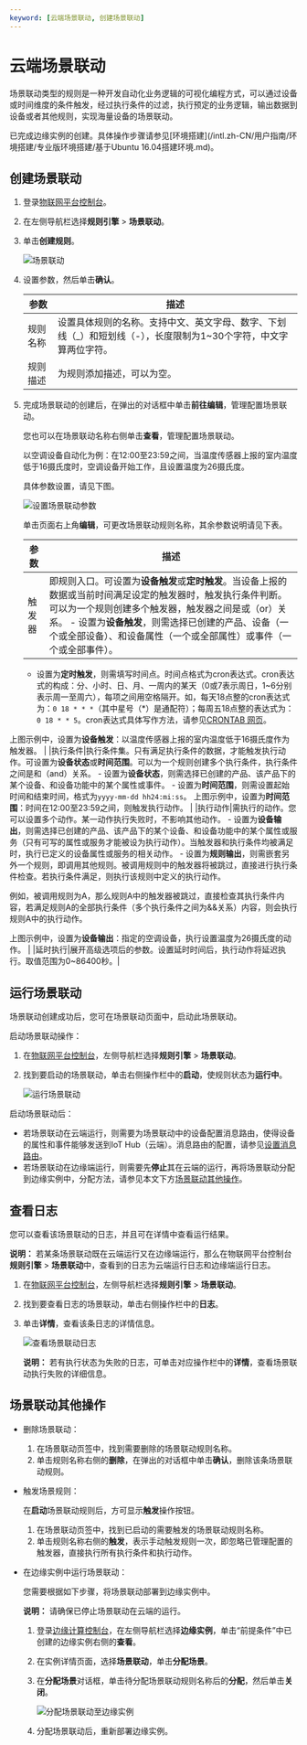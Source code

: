```yaml
---
keyword: [云端场景联动, 创建场景联动]
---
```


# 云端场景联动

场景联动类型的规则是一种开发自动化业务逻辑的可视化编程方式，可以通过设备或时间维度的条件触发，经过执行条件的过滤，执行预定的业务逻辑，输出数据到设备或者其他规则，实现海量设备的场景联动。

已完成边缘实例的创建。具体操作步骤请参见[环境搭建](/intl.zh-CN/用户指南/环境搭建/专业版环境搭建/基于Ubuntu 16.04搭建环境.md)。

## 创建场景联动

1.  登录[物联网平台控制台](http://iot.console.aliyun.com)。

2.  在左侧导航栏选择**规则引擎** \> **场景联动**。

3.  单击**创建规则**。

    ![场景联动](https://static-aliyun-doc.oss-accelerate.aliyuncs.com/assets/img/zh-CN/6186549951/p6572.png)

4.  设置参数，然后单击**确认**。

    |参数|描述|
    |--|--|
    |规则名称|设置具体规则的名称。支持中文、英文字母、数字、下划线（\_）和短划线（-），长度限制为1~30个字符，中文字算两位字符。|
    |规则描述|为规则添加描述，可以为空。|

5.  完成场景联动的创建后，在弹出的对话框中单击**前往编辑**，管理配置场景联动。

    您也可以在场景联动名称右侧单击**查看**，管理配置场景联动。

    以空调设备自动化为例：在12:00至23:59之间，当温度传感器上报的室内温度低于16摄氏度时，空调设备开始工作，且设置温度为26摄氏度。

    具体参数设置，请见下图。

    ![设置场景联动参数](https://static-aliyun-doc.oss-accelerate.aliyuncs.com/assets/img/zh-CN/8882585061/p6573.png)

    单击页面右上角**编辑**，可更改场景联动规则名称，其余参数说明请见下表。

    |参数|描述|
    |--|--|
    |触发器|即规则入口。可设置为**设备触发**或**定时触发**。当设备上报的数据或当前时间满足设定的触发器时，触发执行条件判断。可以为一个规则创建多个触发器，触发器之间是或（or）关系。     -   设置为**设备触发**，则需选择已创建的产品、设备（一个或全部设备）、和设备属性（一个或全部属性）或事件（一个或全部事件）。
    -   设置为**定时触发**，则需填写时间点。时间点格式为cron表达式。cron表达式的构成：分、小时、日、月、一周内的某天（0或7表示周日，1~6分别表示周一至周六），每项之间用空格隔开。如，每天18点整的cron表达式为：`0 18 * * *`（其中星号（\*）是通配符）；每周五18点整的表达式为：`0 18 * * 5`。cron表达式具体写作方法，请参见[CRONTAB 网页](http://crontab.org/)。

上图示例中，设置为**设备触发**：以温度传感器上报的室内温度低于16摄氏度作为触发器。 |
    |执行条件|执行条件集。只有满足执行条件的数据，才能触发执行动作。可设置为**设备状态**或**时间范围**。可以为一个规则创建多个执行条件，执行条件之间是和（and）关系。     -   设置为**设备状态**，则需选择已创建的产品、该产品下的某个设备、和设备功能中的某个属性或事件。
    -   设置为**时间范围**，则需设置起始时间和结束时间，格式为`yyyy-mm-dd hh24:mi:ss`。
上图示例中，设置为**时间范围**：时间在12:00至23:59之间，则触发执行动作。 |
    |执行动作|需执行的动作。您可以设置多个动作。某一动作执行失败时，不影响其他动作。     -   设置为**设备输出**，则需选择已创建的产品、该产品下的某个设备、和设备功能中的某个属性或服务（只有可写的属性或服务才能被设为执行动作）。当触发器和执行条件均被满足时，执行已定义的设备属性或服务的相关动作。
    -   设置为**规则输出**，则需嵌套另外一个规则，即调用其他规则。被调用规则中的触发器将被跳过，直接进行执行条件检查。若执行条件满足，则执行该规则中定义的执行动作。

例如，被调用规则为A，那么规则A中的触发器被跳过，直接检查其执行条件内容，若满足规则A的全部执行条件（多个执行条件之间为&&关系）内容，则会执行规则A中的执行动作。

上图示例中，设置为**设备输出**：指定的空调设备，执行设置温度为26摄氏度的动作。 |
    |延时执行|展开高级选项后的参数。设置延时时间后，执行动作将延迟执行。取值范围为0~86400秒。|


## 运行场景联动

场景联动创建成功后，您可在场景联动页面中，启动此场景联动。

启动场景联动操作：

1.  在[物联网平台控制台](http://iot.console.aliyun.com)，左侧导航栏选择**规则引擎** \> **场景联动**。

2.  找到要启动的场景联动，单击右侧操作栏中的**启动**，使规则状态为**运行中**。

    ![运行场景联动](https://static-aliyun-doc.oss-accelerate.aliyuncs.com/assets/img/zh-CN/7186549951/p6574.png)


启动场景联动后：

-   若场景联动在云端运行，则需要为场景联动中的设备配置消息路由，使得设备的属性和事件能够发送到IoT Hub（云端）。消息路由的配置，请参见[设置消息路由](/intl.zh-CN/用户指南/消息路由/设置消息路由.md)。
-   若场景联动在边缘端运行，则需要先**停止**其在云端的运行，再将场景联动分配到边缘实例中，分配方法，请参见本文下方[场景联动其他操作](#section_lv6_7wr_zox)。

## 查看日志

您可以查看该场景联动的日志，并且可在详情中查看运行结果。

**说明：** 若某条场景联动既在云端运行又在边缘端运行，那么在物联网平台控制台**规则引擎** \> **场景联动**中，查看到的日志为云端运行日志和边缘端运行日志。

1.  在[物联网平台控制台](http://iot.console.aliyun.com)，左侧导航栏选择**规则引擎** \> **场景联动**。

2.  找到要查看日志的场景联动，单击右侧操作栏中的**日志**。

3.  单击**详情**，查看该条日志的详情信息。

    ![查看场景联动日志](https://static-aliyun-doc.oss-accelerate.aliyuncs.com/assets/img/zh-CN/7186549951/p6575.png)

    **说明：** 若有执行状态为失败的日志，可单击对应操作栏中的**详情**，查看场景联动执行失败的详细信息。


## 场景联动其他操作

-   删除场景联动：
    1.  在场景联动页签中，找到需要删除的场景联动规则名称。
    2.  单击规则名称右侧的**删除**，在弹出的对话框中单击**确认**，删除该条场景联动规则。
-   触发场景规则：

    在**启动**场景联动规则后，方可显示**触发**操作按钮。

    1.  在场景联动页签中，找到已启动的需要触发的场景联动规则名称。
    2.  单击规则名称右侧的**触发**，表示手动触发规则一次，即忽略已管理配置的触发器，直接执行所有执行条件和执行动作。
-   在边缘实例中运行场景联动：

    您需要根据如下步骤，将场景联动部署到边缘实例中。

    **说明：** 请确保已停止场景联动在云端的运行。

    1.  登录[边缘计算控制台](https://iot.console.aliyun.com/le/instance/list)，在左侧导航栏选择**边缘实例**，单击“前提条件”中已创建的边缘实例右侧的**查看**。
    2.  在实例详情页面，选择**场景联动**，单击**分配场景**。
    3.  在**分配场景**对话框，单击待分配场景联动规则名称后的**分配**，然后单击**关闭**。

        ![分配场景联动至边缘实例](https://static-aliyun-doc.oss-accelerate.aliyuncs.com/assets/img/zh-CN/4148420061/p39451.png)

    4.  分配场景联动后，重新部署边缘实例。

